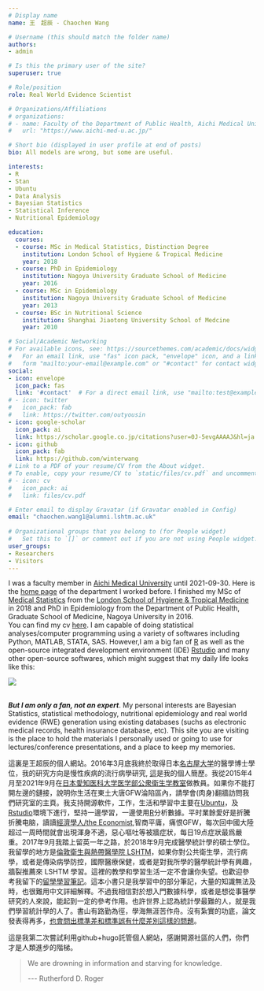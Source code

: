 ```yaml
---
# Display name
name: 王　超辰 - Chaochen Wang

# Username (this should match the folder name)
authors:
- admin

# Is this the primary user of the site?
superuser: true

# Role/position
role: Real World Evidence Scientist

# Organizations/Affiliations
# organizations: 
# - name: Faculty of the Department of Public Health, Aichi Medical University (愛知医科大学)
#   url: "https://www.aichi-med-u.ac.jp/"

# Short bio (displayed in user profile at end of posts)
bio: All models are wrong, but some are useful.

interests:
- R
- Stan
- Ubuntu
- Data Analysis 
- Bayesian Statistics
- Statistical Inference
- Nutritional Epidemiology

education:
  courses:
  - course: MSc in Medical Statistics, Distinction Degree
    institution: London School of Hygiene & Tropical Medicine
    year: 2018
  - course: PhD in Epidemiology
    institution: Nagoya University Graduate School of Medicine
    year: 2016
  - course: MSc in Epidemiology
    institution: Nagoya University Graduate School of Medicine
    year: 2013
  - course: BSc in Nutritional Science
    institution: Shanghai Jiaotong University School of Medcine
    year: 2010

# Social/Academic Networking
# For available icons, see: https://sourcethemes.com/academic/docs/widgets/#icons
#   For an email link, use "fas" icon pack, "envelope" icon, and a link in the
#   form "mailto:your-email@example.com" or "#contact" for contact widget.
social:
- icon: envelope
  icon_pack: fas
  link: '#contact'  # For a direct email link, use "mailto:test@example.org".
# - icon: twitter
#   icon_pack: fab
#   link: https://twitter.com/outyousin
- icon: google-scholar
  icon_pack: ai
  link: https://scholar.google.co.jp/citations?user=0J-5evgAAAAJ&hl=ja
- icon: github
  icon_pack: fab
  link: https://github.com/winterwang
# Link to a PDF of your resume/CV from the About widget.
# To enable, copy your resume/CV to `static/files/cv.pdf` and uncomment the lines below.  
# - icon: cv
#   icon_pack: ai
#   link: files/cv.pdf

# Enter email to display Gravatar (if Gravatar enabled in Config)
email: "chaochen.wang1@alumni.lshtm.ac.uk"
  
# Organizational groups that you belong to (for People widget)
#   Set this to `[]` or comment out if you are not using People widget.  
user_groups:
- Researchers
- Visitors
---
```


I was a faculty member in [Aichi Medical University](http://www.aichi-med-u.ac.jp/) until 2021-09-30. Here is the [home page](http://dph-amu.umin.jp) of the department I worked before. I finished my MSc of [Medical Statistics](https://www.lshtm.ac.uk/study/masters/medical-statistics) from the [London School of Hygiene & Tropical Medicine](https://www.lshtm.ac.uk/) in 2018 and PhD in Epidemiology from the Department of Public Health, Graduate School of Medicine, Nagoya University in 2016. <br> You can find my cv [here](https://github.com/winterwang/markdown_cv/raw/master/Rmarkdown/rap-2pg-cv.pdf). I am capable of doing statistical analyses/computer programming using a variety of softwares including Python, MATLAB, STATA, SAS. However,I am a big fan of [R](https://www.r-project.org/) as well as the open-source integrated development environment (IDE) [Rstudio](https://www.rstudio.com/) and many other open-source softwares, which might suggest that my daily life looks like this:


![](/gif/working.gif)



<br> _**But I am only a fan, not an expert**_. My personal interests are Bayesian Statistics, statistical methodology, nutritional epidemiology and real world evidence (RWE) generation using existing databases (suchs as electronic medical records, health insurance database, etc). This site you are visiting is the place to hold the materials I personally used or going to use for lectures/conference presentations, and a place to keep my memories. 

這裏是王超辰的個人網站。2016年3月底我終於取得日本[名古屋大学](http://www.med.nagoya-u.ac.jp/medical/)的醫學博士學位，我的研究方向是慢性疾病的流行病學研究, [這](https://github.com/winterwang/markdown_cv/raw/master/Rmarkdown/rap-2pg-cv.pdf)是我的個人簡歷。我從2015年4月至2021年9月在[日本愛知医科大学医学部公衆衛生学教室](http://dph-amu.umin.jp)做教員。如果你不能打開左邊的鏈接，說明你生活在東土大唐GFW淪陷區內，請學會(肉身)翻牆訪問我們研究室的主頁。我支持開源軟件，工作，生活和學習中主要在[Ubuntu](https://www.ubuntu.com/)，及[Rstudio](https://www.rstudio.com/)環境下進行，堅持一邊學習，一邊使用[R](https://www.r-project.org/)分析數據。平时業餘愛好是折騰折騰电脑，讀讀[經濟學人/the Economist](http://www.economist.com/),智商平庸，痛恨GFW，每次回中國大陸超过一周時間就會出現渾身不適，惡心嘔吐等被牆症狀，每日19点症狀最爲嚴重。2017年9月我踏上留英一年之路，於2018年9月完成醫學統計學的碩士學位。我留學的地方是[倫敦衛生與熱帶醫學院 LSHTM](https://www.lshtm.ac.uk/)，如果你對公共衛生學，流行病學，或者是傳染病學防控，國際醫療保健，或者是對我所學的醫學統計學有興趣，牆裂推薦來 LSHTM 學習。這裡的教學和學習生活一定不會讓你失望。也歡迎參考我留下的[留學學習筆記](http://wangcc.me/LSHTMlearningnote/)。這本小書只是我學習中的部分筆記，大量的知識無法及時，也很難用中文詳細解釋。不過我相信對於想入門數據科學，或者是想從事醫學研究的人來說，能起到一定的參考作用。也許世界上認為統計學最難的人，就是我們學習統計學的人了。書山有路勤為徑，學海無涯苦作舟。沒有紮實的功底，論文發表得再多，[也會問出標準差和標準誤有什麼差別這樣的問題](https://www.researchgate.net/post/What_is_the_difference_between_meanSD_and_meanSE)。

這是我第二次嘗試利用github+hugo託管個人網站，感謝開源社區的人們，你們才是人類進步的階梯。


> We are drowning in information and starving for knowledge.
>
> --- Rutherford D. Roger